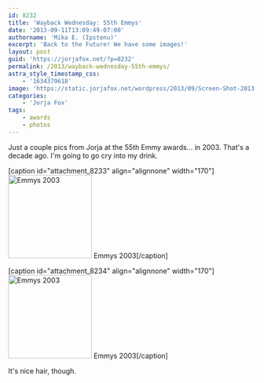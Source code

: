```yaml
---
id: 8232
title: 'Wayback Wednesday: 55th Emmys'
date: '2013-09-11T13:09:49-07:00'
authorname: 'Mika E. (Ipstenu)'
excerpt: 'Back to the Future! We have some images!'
layout: post
guid: 'https://jorjafox.net/?p=8232'
permalink: /2013/wayback-wednesday-55th-emmys/
astra_style_timestamp_css:
    - '1634379618'
image: 'https://static.jorjafox.net/wordpress/2013/09/Screen-Shot-2013-09-09-at-9-Sep-10.30.35-PM.png'
categories:
    - 'Jorja Fox'
tags:
    - awards
    - photos
---
```


Just a couple pics from Jorja at the 55th Emmy awards... in 2003. That's a decade ago. I'm going to go cry into my drink.

[caption id="attachment_8233" align="alignnone" width="170"]<a href="https://jorjafox.net/gallery/zp-core/i.php?a=awards/pub/20030919-emmy&amp;i=emmy2003_p63.jpg&amp;s=595&amp;q=90&amp;wmk=!&amp;check=20f81721ed364711f6d941a4644515bccd46923f"><img class="size-full wp-image-8233" alt="Emmys 2003" src="//static.jorjafox.net/wordpress/2013/09/emmy2003_p63_200_cw200_ch200_thumb.jpg" width="170" height="170" /></a> Emmys 2003[/caption]

[caption id="attachment_8234" align="alignnone" width="170"]<a href="https://jorjafox.net/gallery/zp-core/i.php?a=awards/pub/20030919-emmy&amp;i=emmy2003_p64.jpeg&amp;s=595&amp;q=90&amp;wmk=!&amp;check=20f81721ed364711f6d941a4644515bccd46923f"><img class="size-full wp-image-8234" alt="Emmys 2003" src="//static.jorjafox.net/wordpress/2013/09/emmy2003_p64_200_cw200_ch200_thumb.jpg" width="170" height="170" /></a> Emmys 2003[/caption]

It's nice hair, though.
